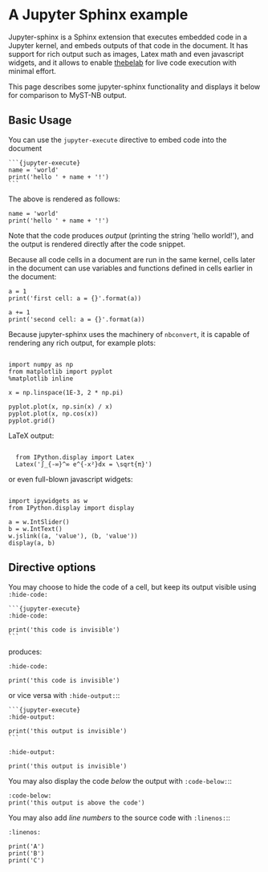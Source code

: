# A Jupyter Sphinx example

Jupyter-sphinx is a Sphinx extension that executes embedded code in a Jupyter
kernel, and embeds outputs of that code in the document. It has support
for rich output such as images, Latex math and even javascript widgets, and
it allows to enable [thebelab](https://thebelab.readthedocs.io/) for live
code execution with minimal effort.

This page describes some jupyter-sphinx functionality and displays it below
for comparison to MyST-NB output.


## Basic Usage

You can use the `jupyter-execute` directive to embed code into the document

````
```{jupyter-execute}
name = 'world'
print('hello ' + name + '!')
```
````

The above is rendered as follows:

```{jupyter-execute}
name = 'world'
print('hello ' + name + '!')
```

Note that the code produces *output* (printing the string 'hello world!'), and the output
is rendered directly after the code snippet.

Because all code cells in a document are run in the same kernel, cells later in the document
can use variables and functions defined in cells earlier in the document:

```{jupyter-execute}
a = 1
print('first cell: a = {}'.format(a))
```
```{jupyter-execute}
a += 1
print('second cell: a = {}'.format(a))
```

Because jupyter-sphinx uses the machinery of `nbconvert`, it is capable of rendering
any rich output, for example plots:

```{jupyter-execute}

import numpy as np
from matplotlib import pyplot
%matplotlib inline

x = np.linspace(1E-3, 2 * np.pi)

pyplot.plot(x, np.sin(x) / x)
pyplot.plot(x, np.cos(x))
pyplot.grid()
```

LaTeX output:

```{jupyter-execute}

  from IPython.display import Latex
  Latex('∫_{-∞}^∞ e^{-x²}dx = \sqrt{π}')
```
or even full-blown javascript widgets:

```{jupyter-execute}

import ipywidgets as w
from IPython.display import display

a = w.IntSlider()
b = w.IntText()
w.jslink((a, 'value'), (b, 'value'))
display(a, b)

```

## Directive options

You may choose to hide the code of a cell, but keep its output visible using `:hide-code:`

````
```{jupyter-execute}
:hide-code:

print('this code is invisible')
```
````

produces:

```{jupyter-execute}
:hide-code:

print('this code is invisible')
```

or vice versa with ``:hide-output:``::

````
```{jupyter-execute}
:hide-output:

print('this output is invisible')
```
````

```{jupyter-execute}
:hide-output:

print('this output is invisible')
```

You may also display the code *below* the output with ``:code-below:``::

```{jupyter-execute}
:code-below:
print('this output is above the code')
```

You may also add *line numbers* to the source code with ``:linenos:``::

```{jupyter-execute}
:linenos:

print('A')
print('B')
print('C')

```
